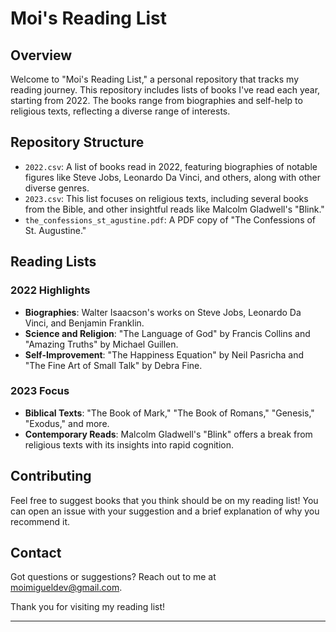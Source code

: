 # Moi's Reading List

## Overview

Welcome to "Moi's Reading List," a personal repository that tracks my reading journey. This repository includes lists of books I've read each year, starting from 2022. The books range from biographies and self-help to religious texts, reflecting a diverse range of interests.

## Repository Structure

- `2022.csv`: A list of books read in 2022, featuring biographies of notable figures like Steve Jobs, Leonardo Da Vinci, and others, along with other diverse genres.
- `2023.csv`: This list focuses on religious texts, including several books from the Bible, and other insightful reads like Malcolm Gladwell's "Blink."
- `the_confessions_st_agustine.pdf`: A PDF copy of "The Confessions of St. Augustine."

## Reading Lists

### 2022 Highlights

- **Biographies**: Walter Isaacson's works on Steve Jobs, Leonardo Da Vinci, and Benjamin Franklin.
- **Science and Religion**: "The Language of God" by Francis Collins and "Amazing Truths" by Michael Guillen.
- **Self-Improvement**: "The Happiness Equation" by Neil Pasricha and "The Fine Art of Small Talk" by Debra Fine.

### 2023 Focus

- **Biblical Texts**: "The Book of Mark," "The Book of Romans," "Genesis," "Exodus," and more.
- **Contemporary Reads**: Malcolm Gladwell's "Blink" offers a break from religious texts with its insights into rapid cognition.

## Contributing

Feel free to suggest books that you think should be on my reading list! You can open an issue with your suggestion and a brief explanation of why you recommend it.

## Contact

Got questions or suggestions? Reach out to me at moimigueldev@gmail.com.

Thank you for visiting my reading list!

---

